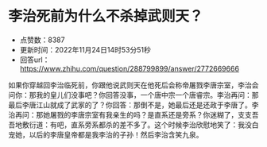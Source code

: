 # 李治死前为什么不杀掉武则天？
- 点赞数：8387
- 更新时间：2022年11月24日14时53分51秒
- 回答url：https://www.zhihu.com/question/288799899/answer/2772669666
<body>
 <p data-pid="xYa2-96n">如果你穿越回李治临死前，你跟他说武则天在他死后会称帝屠戮李唐宗室，李治会问你：那我的皇儿们没事吧？你回答没事，一个唐中宗一个唐睿宗。李治再问：那最后李唐江山就成了武家的了？你回答：那倒不是，她最后还是还政于李唐了。李治再问：那她屠戮的李唐宗室有我亲生的吗？是直系还是旁系？你迷糊了，支支吾吾地敷衍道：有吧，直系旁系都杀的差不多了。这个时候李治欣慰地笑了：我没白宠她，以后的李唐皇帝都是我李治的子孙！然后李治含笑九泉。</p>
</body>